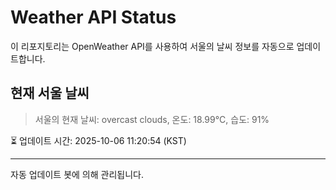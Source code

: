 
# Weather API Status

이 리포지토리는 OpenWeather API를 사용하여 서울의 날씨 정보를 자동으로 업데이트합니다.

## 현재 서울 날씨
> 서울의 현재 날씨: overcast clouds, 온도: 18.99°C, 습도: 91%

⏳ 업데이트 시간: 2025-10-06 11:20:54 (KST)

---
자동 업데이트 봇에 의해 관리됩니다.
